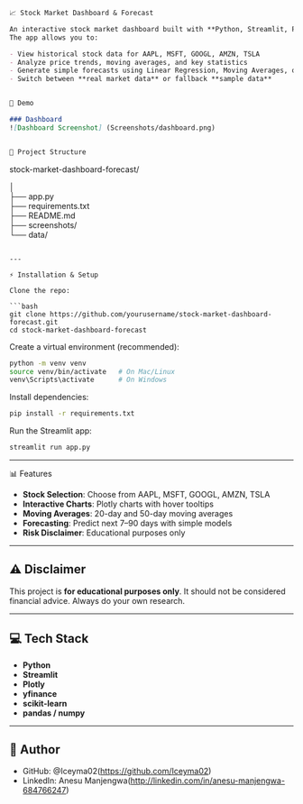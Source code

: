 ```markdown
📈 Stock Market Dashboard & Forecast

An interactive stock market dashboard built with **Python, Streamlit, Plotly, and yfinance**.  
The app allows you to:

- View historical stock data for AAPL, MSFT, GOOGL, AMZN, TSLA
- Analyze price trends, moving averages, and key statistics
- Generate simple forecasts using Linear Regression, Moving Averages, or Projections
- Switch between **real market data** or fallback **sample data**


🚀 Demo

### Dashboard
![Dashboard Screenshot] (Screenshots/dashboard.png)


📂 Project Structure

```

stock-market-dashboard-forecast/

│  
├── app.py               
├── requirements.txt      
├── README.md             
├── screenshots/         
└── data/

````

---

⚡ Installation & Setup

Clone the repo:

```bash
git clone https://github.com/yourusername/stock-market-dashboard-forecast.git
cd stock-market-dashboard-forecast
````

Create a virtual environment (recommended):

```bash
python -m venv venv
source venv/bin/activate   # On Mac/Linux
venv\Scripts\activate      # On Windows
```

Install dependencies:

```bash
pip install -r requirements.txt
```

Run the Streamlit app:

```bash
streamlit run app.py
```

---

📊 Features

* **Stock Selection**: Choose from AAPL, MSFT, GOOGL, AMZN, TSLA
* **Interactive Charts**: Plotly charts with hover tooltips
* **Moving Averages**: 20-day and 50-day moving averages
* **Forecasting**: Predict next 7–90 days with simple models
* **Risk Disclaimer**: Educational purposes only

---

## ⚠️ Disclaimer

This project is **for educational purposes only**.
It should not be considered financial advice. Always do your own research.

---

## 💻 Tech Stack

* **Python**
* **Streamlit**
* **Plotly**
* **yfinance**
* **scikit-learn**
* **pandas / numpy**

---

## 👤 Author

* GitHub: @Iceyma02(https://github.com/Iceyma02)
* LinkedIn: Anesu Manjengwa(http://linkedin.com/in/anesu-manjengwa-684766247)
